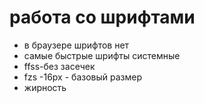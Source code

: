 # работа со шрифтами
- в браузере шрифтов нет
- самые быстрые шрифты системные
- ffss-без засечек
- fzs -16px - базовый размер
- жирность
